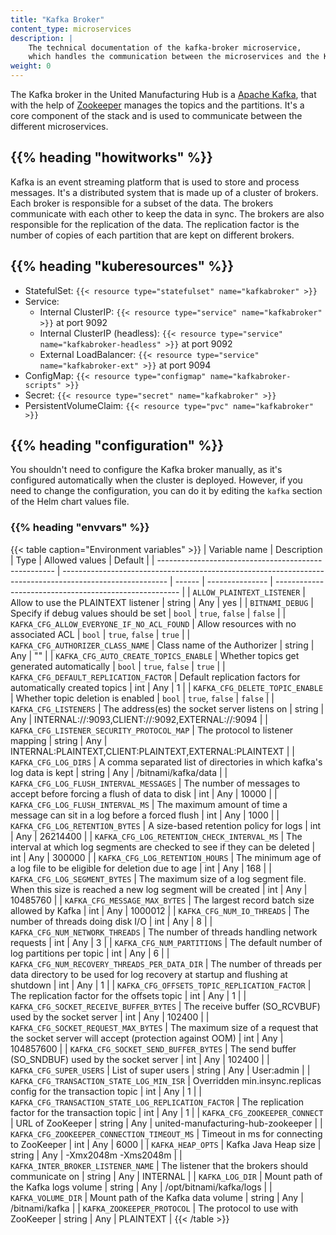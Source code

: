```yaml
---
title: "Kafka Broker"
content_type: microservices
description: |
    The technical documentation of the kafka-broker microservice,
    which handles the communication between the microservices and the Kafka broker.
weight: 0
---
```


<!-- overview -->

The Kafka broker in the United Manufacturing Hub is a [Apache Kafka](https://kafka.apache.org/),
that with the help of [Zookeeper](https://zookeeper.apache.org/) manages the
topics and the partitions. It's a core component of the stack and is used to
communicate between the different microservices.

## {{% heading "howitworks" %}}

Kafka is an event streaming platform that is used to store and process
messages. It's a distributed system that is made up of a cluster of
brokers. Each broker is responsible for a subset of the data. The brokers
communicate with each other to keep the data in sync. The brokers are
also responsible for the replication of the data. The replication factor
is the number of copies of each partition that are kept on different
brokers.

<!-- body -->

## {{% heading "kuberesources" %}}

- StatefulSet: `{{< resource type="statefulset" name="kafkabroker" >}}`
- Service:
  - Internal ClusterIP: `{{< resource type="service" name="kafkabroker" >}}` at
    port 9092
  - Internal ClusterIP (headless): `{{< resource type="service" name="kafkabroker-headless" >}}` at
    port 9092
  - External LoadBalancer: `{{< resource type="service" name="kafkabroker-ext" >}}` at
    port 9094
- ConfigMap: `{{< resource type="configmap" name="kafkabroker-scripts" >}}`
- Secret: `{{< resource type="secret" name="kafkabroker" >}}`
- PersistentVolumeClaim: `{{< resource type="pvc" name="kafkabroker" >}}`

## {{% heading "configuration" %}}

You shouldn't need to configure the Kafka broker manually, as it's configured
automatically when the cluster is deployed. However, if you need to change the
configuration, you can do it by editing the `kafka` section of the Helm
chart values file.

### {{% heading "envvars" %}}

{{< table caption="Environment variables" >}}
| Variable name                                        | Description                                                                                              | Type   | Allowed values  | Default                                                |
| ---------------------------------------------------- | -------------------------------------------------------------------------------------------------------- | ------ | --------------- | ------------------------------------------------------ |
| `ALLOW_PLAINTEXT_LISTENER`                           | Allow to use the PLAINTEXT listener                                                                      | string | Any             | yes                                                    |
| `BITNAMI_DEBUG`                                      | Specify if debug values should be set                                                                    | `bool` | `true`, `false` | `false`                                                |
| `KAFKA_CFG_ALLOW_EVERYONE_IF_NO_ACL_FOUND`           | Allow resources with no associated ACL                                                                   | `bool` | `true`, `false` | `true`                                                 |
| `KAFKA_CFG_AUTHORIZER_CLASS_NAME`                    | Class name of the Authorizer                                                                             | string | Any             | ""                                                     |
| `KAFKA_CFG_AUTO_CREATE_TOPICS_ENABLE`                | Whether topics get generated automatically                                                               | `bool` | `true`, `false` | `true`                                                 |
| `KAFKA_CFG_DEFAULT_REPLICATION_FACTOR`               | Default replication factors for automatically created topics                                             | int    | Any             | 1                                                      |
| `KAFKA_CFG_DELETE_TOPIC_ENABLE`                      | Whether topic deletion is enabled                                                                        | `bool` | `true`, `false` | `false`                                                |
| `KAFKA_CFG_LISTENERS`                                | The address(es) the socket server listens on                                                             | string | Any             | INTERNAL://:9093,CLIENT://:9092,EXTERNAL://:9094       |
| `KAFKA_CFG_LISTENER_SECURITY_PROTOCOL_MAP`           | The protocol to listener mapping                                                                         | string | Any             | INTERNAL:PLAINTEXT,CLIENT:PLAINTEXT,EXTERNAL:PLAINTEXT |
| `KAFKA_CFG_LOG_DIRS`                                 | A comma separated list of directories in which kafka's log data is kept                                  | string | Any             | /bitnami/kafka/data                                    |
| `KAFKA_CFG_LOG_FLUSH_INTERVAL_MESSAGES`              | The number of messages to accept before forcing a flush of data to disk                                  | int    | Any             | 10000                                                  |
| `KAFKA_CFG_LOG_FLUSH_INTERVAL_MS`                    | The maximum amount of time a message can sit in a log before a forced flush                              | int    | Any             | 1000                                                   |
| `KAFKA_CFG_LOG_RETENTION_BYTES`                      | A size-based retention policy for logs                                                                   | int    | Any             | 26214400                                               |
| `KAFKA_CFG_LOG_RETENTION_CHECK_INTERVAL_MS`          | The interval at which log segments are checked to see if they can be deleted                             | int    | Any             | 300000                                                 |
| `KAFKA_CFG_LOG_RETENTION_HOURS`                      | The minimum age of a log file to be eligible for deletion due to age                                     | int    | Any             | 168                                                    |
| `KAFKA_CFG_LOG_SEGMENT_BYTES`                        | The maximum size of a log segment file. When this size is reached a new log segment will be created      | int    | Any             | 10485760                                               |
| `KAFKA_CFG_MESSAGE_MAX_BYTES`                        | The largest record batch size allowed by Kafka                                                           | int    | Any             | 1000012                                                |
| `KAFKA_CFG_NUM_IO_THREADS`                           | The number of threads doing disk I/O                                                                     | int    | Any             | 8                                                      |
| `KAFKA_CFG_NUM_NETWORK_THREADS`                      | The number of threads handling network requests                                                          | int    | Any             | 3                                                      |
| `KAFKA_CFG_NUM_PARTITIONS`                           | The default number of log partitions per topic                                                           | int    | Any             | 6                                                      |
| `KAFKA_CFG_NUM_RECOVERY_THREADS_PER_DATA_DIR`        | The number of threads per data directory to be used for log recovery at startup and flushing at shutdown | int    | Any             | 1                                                      |
| `KAFKA_CFG_OFFSETS_TOPIC_REPLICATION_FACTOR`         | The replication factor for the offsets topic                                                             | int    | Any             | 1                                                      |
| `KAFKA_CFG_SOCKET_RECEIVE_BUFFER_BYTES`              | The receive buffer (SO_RCVBUF) used by the socket server                                                 | int    | Any             | 102400                                                 |
| `KAFKA_CFG_SOCKET_REQUEST_MAX_BYTES`                 | The maximum size of a request that the socket server will accept (protection against OOM)                | int    | Any             | 104857600                                              |
| `KAFKA_CFG_SOCKET_SEND_BUFFER_BYTES`                 | The send buffer (SO_SNDBUF) used by the socket server                                                    | int    | Any             | 102400                                                 |
| `KAFKA_CFG_SUPER_USERS`                              | List of super users                                                                                      | string | Any             | User:admin                                             |
| `KAFKA_CFG_TRANSACTION_STATE_LOG_MIN_ISR`            | Overridden min.insync.replicas config for the transaction topic                                          | int    | Any             | 1                                                      |
| `KAFKA_CFG_TRANSACTION_STATE_LOG_REPLICATION_FACTOR` | The replication factor for the transaction topic                                                         | int    | Any             | 1                                                      |
| `KAFKA_CFG_ZOOKEEPER_CONNECT`                        | URL of ZooKeeper                                                                                         | string | Any             | united-manufacturing-hub-zookeeper                     |
| `KAFKA_CFG_ZOOKEEPER_CONNECTION_TIMEOUT_MS`          | Timeout in ms for connecting to ZooKeeper                                                                | int    | Any             | 6000                                                   |
| `KAFKA_HEAP_OPTS`                                    | Kafka Java Heap size                                                                                     | string | Any             | -Xmx2048m -Xms2048m                                    |
| `KAFKA_INTER_BROKER_LISTENER_NAME`                   | The listener that the brokers should communicate on                                                      | string | Any             | INTERNAL                                               |
| `KAFKA_LOG_DIR`                                      | Mount path of the Kafka logs volume                                                                      | string | Any             | /opt/bitnami/kafka/logs                                |
| `KAFKA_VOLUME_DIR`                                   | Mount path of the Kafka data volume                                                                      | string | Any             | /bitnami/kafka                                         |
| `KAFKA_ZOOKEEPER_PROTOCOL`                           | The protocol to use with ZooKeeper                                                                       | string | Any             | PLAINTEXT                                              |
{{< /table >}}
